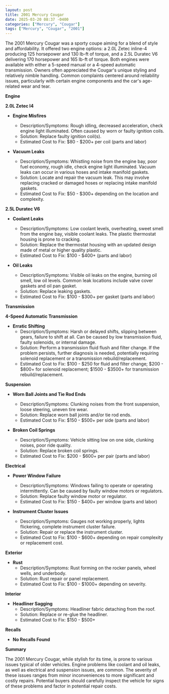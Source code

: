 ```yaml
---
layout: post
title: 2001 Mercury Cougar
date: 2025-03-20 08:37 -0400
categories: ["Mercury", "Cougar"]
tags: ["Mercury", "Cougar", "2001"]
---
```

The 2001 Mercury Cougar was a sporty coupe aiming for a blend of style and affordability. It offered two engine options: a 2.0L Zetec inline-4 producing 125 horsepower and 130 lb-ft of torque, and a 2.5L Duratec V6 delivering 170 horsepower and 165 lb-ft of torque. Both engines were available with either a 5-speed manual or a 4-speed automatic transmission. Owners often appreciated the Cougar's unique styling and relatively nimble handling. Common complaints centered around reliability issues, particularly with certain engine components and the car's age-related wear and tear.

**Engine**

**2.0L Zetec I4**

*   **Engine Misfires**
    *   Description/Symptoms: Rough idling, decreased acceleration, check engine light illuminated. Often caused by worn or faulty ignition coils.
    *   Solution: Replace faulty ignition coil(s).
    *   Estimated Cost to Fix: $80 - $200+ per coil (parts and labor)

*   **Vacuum Leaks**
    *   Description/Symptoms: Whistling noise from the engine bay, poor fuel economy, rough idle, check engine light illuminated. Vacuum leaks can occur in various hoses and intake manifold gaskets.
    *   Solution: Locate and repair the vacuum leak. This may involve replacing cracked or damaged hoses or replacing intake manifold gaskets.
    *   Estimated Cost to Fix: $50 - $300+ depending on the location and complexity.

**2.5L Duratec V6**

*   **Coolant Leaks**
    *   Description/Symptoms: Low coolant levels, overheating, sweet smell from the engine bay, visible coolant leaks. The plastic thermostat housing is prone to cracking.
    *   Solution: Replace the thermostat housing with an updated design made of metal or higher quality plastic.
    *   Estimated Cost to Fix: $100 - $400+ (parts and labor)

*   **Oil Leaks**
    *   Description/Symptoms: Visible oil leaks on the engine, burning oil smell, low oil levels. Common leak locations include valve cover gaskets and oil pan gasket.
    *   Solution: Replace leaking gaskets.
    *   Estimated Cost to Fix: $100 - $300+ per gasket (parts and labor)

**Transmission**

**4-Speed Automatic Transmission**

*   **Erratic Shifting**
    *   Description/Symptoms: Harsh or delayed shifts, slipping between gears, failure to shift at all. Can be caused by low transmission fluid, faulty solenoids, or internal damage.
    *   Solution: Perform a transmission fluid flush and filter change. If the problem persists, further diagnosis is needed, potentially requiring solenoid replacement or a transmission rebuild/replacement.
    *   Estimated Cost to Fix: $100 - $250 for fluid and filter change; $200 - $800+ for solenoid replacement; $1500 - $3500+ for transmission rebuild/replacement.

**Suspension**

*   **Worn Ball Joints and Tie Rod Ends**
    *   Description/Symptoms: Clunking noises from the front suspension, loose steering, uneven tire wear.
    *   Solution: Replace worn ball joints and/or tie rod ends.
    *   Estimated Cost to Fix: $150 - $500+ per side (parts and labor)

*   **Broken Coil Springs**
    *   Description/Symptoms: Vehicle sitting low on one side, clunking noises, poor ride quality.
    *   Solution: Replace broken coil springs.
    *   Estimated Cost to Fix: $200 - $600+ per pair (parts and labor)

**Electrical**

*   **Power Window Failure**
    *   Description/Symptoms: Windows failing to operate or operating intermittently. Can be caused by faulty window motors or regulators.
    *   Solution: Replace faulty window motor or regulator.
    *   Estimated Cost to Fix: $150 - $400+ per window (parts and labor)

*   **Instrument Cluster Issues**
    *   Description/Symptoms: Gauges not working properly, lights flickering, complete instrument cluster failure.
    *   Solution: Repair or replace the instrument cluster.
    *   Estimated Cost to Fix: $100 - $600+ depending on repair complexity or replacement cost.

**Exterior**

*   **Rust**
    *   Description/Symptoms: Rust forming on the rocker panels, wheel wells, and underbody.
    *   Solution: Rust repair or panel replacement.
    *   Estimated Cost to Fix: $100 - $1000+ depending on severity.

**Interior**

*   **Headliner Sagging**
    *   Description/Symptoms: Headliner fabric detaching from the roof.
    *   Solution: Replace or re-glue the headliner.
    *   Estimated Cost to Fix: $150 - $500+

**Recalls**

*   **No Recalls Found**

**Summary**

The 2001 Mercury Cougar, while stylish for its time, is prone to various issues typical of older vehicles. Engine problems like coolant and oil leaks, as well as electrical and suspension issues, are common. The severity of these issues ranges from minor inconveniences to more significant and costly repairs. Potential buyers should carefully inspect the vehicle for signs of these problems and factor in potential repair costs.

